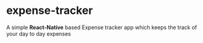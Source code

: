 # expense-tracker
A simple <b>React-Native</b> based Expense tracker app which keeps the track of your day to day expenses
